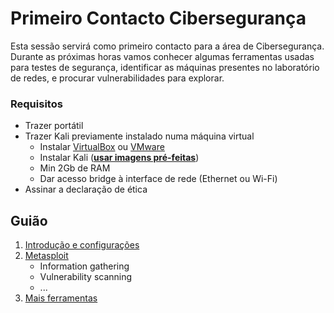 # Primeiro Contacto Cibersegurança

Esta sessão servirá como primeiro contacto para a área de Cibersegurança.  
Durante as próximas horas vamos conhecer algumas ferramentas usadas para testes de segurança,
identificar as máquinas presentes no laboratório de redes, e procurar vulnerabilidades para explorar.

### Requisitos
- Trazer portátil  
- Trazer Kali previamente instalado numa máquina virtual
   - Instalar [VirtualBox](https://www.virtualbox.org/wiki/Downloads) ou [VMware](https://my.vmware.com/web/vmware/free#desktop_end_user_computing/vmware_workstation_player/15_0)
   - Instalar Kali ([**usar imagens pré-feitas**](https://www.offensive-security.com/kali-linux-vm-vmware-virtualbox-image-download/))
   - Min 2Gb de RAM
   - Dar acesso bridge à interface de rede (Ethernet ou Wi-Fi)
- Assinar a declaração de ética

## Guião
1. [Introdução e configurações](./content/1.md)
2. [Metasploit](./content/2.md)
   - Information gathering
   - Vulnerability scanning
   - ...
3. [Mais ferramentas](./content/3.md)



 
 
